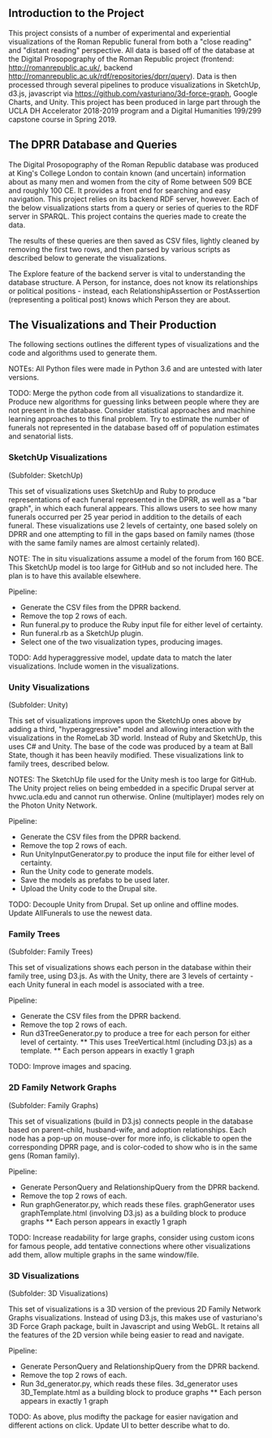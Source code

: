 ## Introduction to the Project
This project consists of a number of experimental and experiential visualizations of the Roman Republic funeral from both a "close reading" and "distant reading" perspective.  All data is based off of the database at the Digital Prosopography of the Roman Republic project (frontend: http://romanrepublic.ac.uk/, backend http://romanrepublic.ac.uk/rdf/repositories/dprr/query).  Data is then processed through several pipelines to produce visualizations in SketchUp, d3.js, javascript via https://github.com/vasturiano/3d-force-graph, Google Charts, and Unity.  This project has been produced in large part through the UCLA DH Accelerator 2018-2019 program and a Digital Humanities 199/299 capstone course in Spring 2019.

## The DPRR Database and Queries
The Digital Prosopography of the Roman Republic database was produced at King's College London to contain known (and uncertain) information about as many men and women from the city of Rome between 509 BCE and roughly 100 CE. It provides a front end for searching and easy navigation.  This project relies on its backend RDF server, however.  Each of the below visualizations starts from a query or series of queries to the RDF server in SPARQL.  This project contains the queries made to create the data.

The results of these queries are then saved as CSV files, lightly cleaned by removing the first two rows, and then parsed by various scripts as described below to generate the visualizations.

The Explore feature of the backend server is vital to understanding the database structure.  A Person, for instance, does not know its relationships or political positions - instead, each RelationshipAssertion or PostAssertion (representing a political post) knows which Person they are about.

## The Visualizations and Their Production
The following sections outlines the different types of visualizations and the code and algorithms used to generate them.

NOTEs: All Python files were made in Python 3.6 and are untested with later versions.

TODO: Merge the python code from all visualizations to standardize it. Produce new algorithms for guessing links between people where they are not present in the database.  Consider statistical approaches and machine learning approaches to this final problem. Try to estimate the number of funerals not represented in the database based off of population estimates and senatorial lists.

### SketchUp Visualizations
(Subfolder: SketchUp)

This set of visualizations uses SketchUp and Ruby to produce representations of each funeral represented in the DPRR, as well as a "bar graph", in which each funeral appears.  This allows users to see how many funerals occurred per 25 year period in addition to the details of each funeral.  These visualizations use 2 levels of certainty, one based solely on DPRR and one attempting to fill in the gaps based on family names (those with the same family names are almost certainly related).

NOTE: The in situ visualizations assume a model of the forum from 160 BCE.  This SketchUp model is too large for GitHub and so not included here.  The plan is to have this available elsewhere.

Pipeline:
* Generate the CSV files from the DPRR backend.
* Remove the top 2 rows of each.
* Run funeral.py to produce the Ruby input file for either level of certainty.
* Run funeral.rb as a SketchUp plugin.
* Select one of the two visualization types, producing images.

TODO: Add hyperaggressive model, update data to match the later visualizations. Include women in the visualizations.

### Unity Visualizations
(Subfolder: Unity)

This set of visualizations improves upon the SketchUp ones above by adding a third, "hyperaggressive" model and allowing interaction with the visualizations in the RomeLab 3D world.  Instead of Ruby and SketchUp, this uses C# and Unity.  The base of the code was produced by a team at Ball State, though it has been heavily modified.  These visualizations link to family trees, described below.

NOTES: The SketchUp file used for the Unity mesh is too large for GitHub. The Unity project relies on being embedded in a specific Drupal server at hvwc.ucla.edu and cannot run otherwise. Online (multiplayer) modes rely on the Photon Unity Network.

Pipeline:
* Generate the CSV files from the DPRR backend.
* Remove the top 2 rows of each.
* Run UnityInputGenerator.py to produce the input file for either level of certainty.
* Run the Unity code to generate models.
* Save the models as prefabs to be used later.
* Upload the Unity code to the Drupal site.

TODO: Decouple Unity from Drupal. Set up online and offline modes. Update AllFunerals to use the newest data.

### Family Trees
(Subfolder: Family Trees)

This set of visualizations shows each person in the database within their family tree, using D3.js.  As with the Unity, there are 3 levels of certainty - each Unity funeral in each model is associated with a tree.

Pipeline:
* Generate the CSV files from the DPRR backend.
* Remove the top 2 rows of each.
* Run d3TreeGenerator.py to produce a tree for each person for either level of certainty.
** This uses TreeVertical.html (including D3.js) as a template.
** Each person appears in exactly 1 graph

TODO: Improve images and spacing.


### 2D Family Network Graphs
(Subfolder: Family Graphs)

This set of visualizations (build in D3.js) connects people in the database based on parent-child, husband-wife, and adoption relationships.  Each node has a pop-up on mouse-over for more info, is clickable to open the corresponding DPRR page, and is color-coded to show who is in the same gens (Roman family).

Pipeline:
* Generate PersonQuery and RelationshipQuery from the DPRR backend.
* Remove the top 2 rows of each.
* Run graphGenerator.py, which reads these files. graphGenerator uses graphTemplate.html (involving D3.js) as a building block to produce graphs
** Each person appears in exactly 1 graph

TODO: Increase readability for large graphs, consider using custom icons for famous people, add tentative connections where other visualizations add them, allow multiple graphs in the same window/file.

### 3D Visualizations
(Subfolder: 3D Visualizations)

This set of visualizations is a 3D version of the previous 2D Family Network Graphs visualizations.  Instead of using D3.js, this makes use of vasturiano's 3D Force Graph package, built in Javascript and using WebGL.  It retains all the features of the 2D version while being easier to read and navigate.

Pipeline:
* Generate PersonQuery and RelationshipQuery from the DPRR backend.
* Remove the top 2 rows of each.
* Run 3d_generator.py, which reads these files. 3d_generator uses 3D_Template.html as a building block to produce graphs
** Each person appears in exactly 1 graph

TODO: As above, plus modifty the package for easier navigation and different actions on click.  Update UI to better describe what to do.
